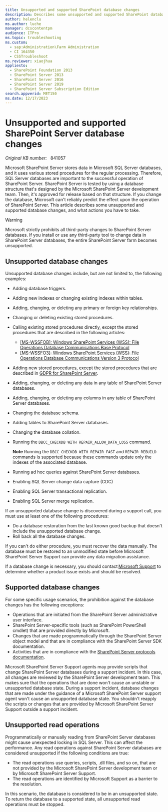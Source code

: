 ```yaml
---
title: Unsupported and supported SharePoint database changes
description: Describes some unsupported and supported SharePoint database changes, and what actions you have to take when you experience an unsupported database change.
author: helenclu
ms.author: luche
manager: dcscontentpm
audience: ITPro
ms.topic: troubleshooting
ms.custom: 
  - sap:Administration\Farm Administration
  - CI 164350
  - CSSTroubleshoot
ms.reviewer: xiaojhua
appliesto: 
  - SharePoint Foundation 2013
  - SharePoint Server 2013
  - SharePoint Server 2016
  - SharePoint Server 2019
  - SharePoint Server Subscription Edition
search.appverid: MET150
ms.date: 12/17/2023
---
```


# Unsupported and supported SharePoint Server database changes

_Original KB number:_ &nbsp; 841057

Microsoft SharePoint Server stores data in Microsoft SQL Server databases, and it uses various stored procedures for the regular processing. Therefore, SQL Server databases are important to the successful operation of SharePoint Server. SharePoint Server is tested by using a database structure that's designed by the Microsoft SharePoint Server development team. Then, it's approved for release based on that structure. If you change the database, Microsoft can't reliably predict the effect upon the operation of SharePoint Server. This article describes some unsupported and supported database changes, and what actions you have to take.

> [!WARNING]
> Microsoft strictly prohibits all third-party changes to SharePoint Server databases. If you install or use any third-party tool to change data in SharePoint Server databases, the entire SharePoint Server farm becomes unsupported.

## Unsupported database changes

Unsupported database changes include, but are not limited to, the following examples:

- Adding database triggers.
- Adding new indexes or changing existing indexes within tables. 
- Adding, changing, or deleting any primary or foreign key relationships.
- Changing or deleting existing stored procedures.
- Calling existing stored procedures directly, except the stored procedures that are described in the following articles:

  - [[MS-WSSFOB]: Windows SharePoint Services (WSS): File Operations Database Communications Base Protocol](/openspecs/sharepoint_protocols/ms-wssfob/252d2086-6571-430f-863d-bcaf9d267e62)  
  - [[MS-WSSFO3]: Windows SharePoint Services (WSS): File Operations Database Communications Version 3 Protocol](/openspecs/sharepoint_protocols/ms-wssfo3/46249efd-d184-42cc-baad-a605875ef783)

- Adding new stored procedures, except the stored procedures that are described in [GDPR for SharePoint Server](/compliance/regulatory/gdpr-for-sharepoint-server).
- Adding, changing, or deleting any data in any table of SharePoint Server databases.
- Adding, changing, or deleting any columns in any table of SharePoint Server databases. 
- Changing the database schema.
- Adding tables to SharePoint Server databases.
- Changing the database collation.
- Running the `DBCC_CHECKDB WITH REPAIR_ALLOW_DATA_LOSS` command.

  **Note** Running the `DBCC_CHECKDB WITH REPAIR_FAST` and `REPAIR_REBUILD` commands is supported because these commands update only the indexes of the associated database.

- Running ad hoc queries against SharePoint Server databases.
- Enabling SQL Server change data capture (CDC)
- Enabling SQL Server transactional replication.
- Enabling SQL Server merge replication.

If an unsupported database change is discovered during a support call, you must use at least one of the following procedures:

- Do a database restoration from the last known good backup that doesn't include the unsupported database change.  
- Roll back all the database changes.

If you can't do either procedure, you must recover the data manually. The database must be restored to an unmodified state before Microsoft SharePoint Server Support can provide any data migration assistance.

If a database change is necessary, you should contact [Microsoft Support](https://support.microsoft.com/contactus) to determine whether a product issue exists and should be resolved.

## Supported database changes

For some specific usage scenarios, the prohibition against the database changes has the following exceptions:

- Operations that are initiated from the SharePoint Server administrative user interface.
- SharePoint Server-specific tools (such as SharePoint PowerShell cmdlet) that are provided directly by Microsoft.
- Changes that are made programmatically through the SharePoint Server object model and that are in compliance with the SharePoint Server SDK documentation.
- Activities that are in compliance with the [SharePoint Server protocols documentation](/openspecs/sharepoint_protocols/ms-spprotlp/8a50af28-2b50-43d8-9c5a-3e520255ef7e?redirectedfrom=MSDN).

Microsoft SharePoint Server Support agents may provide scripts that change SharePoint Server databases during a support incident. In this case, all changes are reviewed by the SharePoint Server development team. This makes sure that the operations that are done won't cause an unstable or unsupported database state. During a support incident, database changes that are made under the guidance of a Microsoft SharePoint Server support agent won't cause an unsupported database state. You shouldn't reapply the scripts or changes that are provided by Microsoft SharePoint Server Support outside a support incident.

## Unsupported read operations

Programmatically or manually reading from SharePoint Server databases might cause unexpected locking in SQL Server. This can affect the performance. Any read operations against SharePoint Server databases are considered unsupported if the following conditions are true:

- The read operations use queries, scripts, .dll files, and so on, that are not provided by the Microsoft SharePoint Server development team or by Microsoft SharePoint Server Support. 
- The read operations are identified by Microsoft Support as a barrier to the resolution.

In this scenario, the database is considered to be in an unsupported state. To return the database to a supported state, all unsupported read operations must be stopped.
